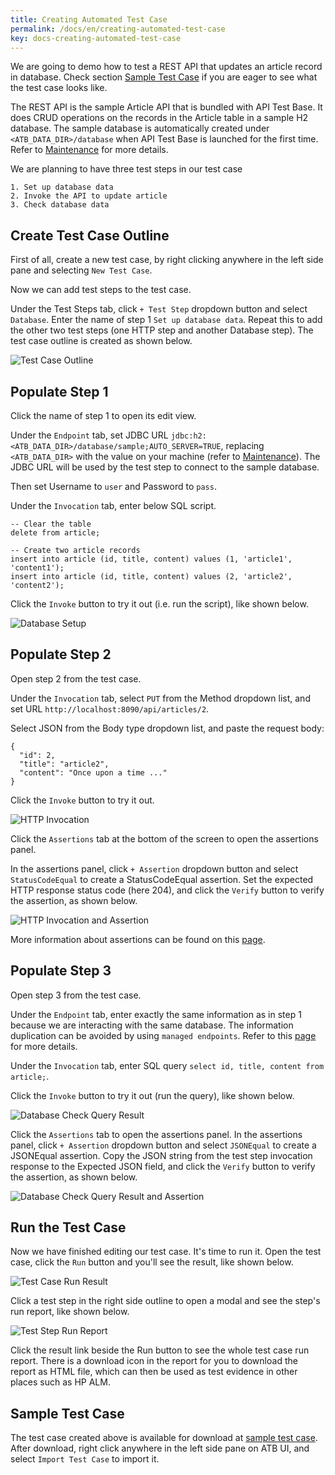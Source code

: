 ```yaml
---
title: Creating Automated Test Case
permalink: /docs/en/creating-automated-test-case
key: docs-creating-automated-test-case
---
```

We are going to demo how to test a REST API that updates an article record in database. Check section [Sample Test Case](#sample-test-case) if you are eager to see what the test case looks like.

The REST API is the sample Article API that is bundled with API Test Base. It does CRUD operations on the records in the Article table in a sample H2 database. The sample database is automatically created under `<ATB_DATA_DIR>/database` when API Test Base is launched for the first time. Refer to [Maintenance](/docs/en/maintenance) for more details.

We are planning to have three test steps in our test case
```
1. Set up database data
2. Invoke the API to update article
3. Check database data
```

## Create Test Case Outline
First of all, create a new test case, by right clicking anywhere in the left side pane and selecting `New Test Case`.

Now we can add test steps to the test case.

Under the Test Steps tab, click `+ Test Step` dropdown button and select `Database`. Enter the name of step 1 `Set up database data`. Repeat this to add the other two test steps (one HTTP step and another Database step). The test case outline is created as shown below.

![Test Case Outline](../../screenshots/basic-use/test-case-outline.png)

## Populate Step 1
Click the name of step 1 to open its edit view.

Under the `Endpoint` tab, set JDBC URL `jdbc:h2:<ATB_DATA_DIR>/database/sample;AUTO_SERVER=TRUE`, replacing `<ATB_DATA_DIR>` with the value on your machine (refer to [Maintenance](/docs/en/maintenance)). The JDBC URL will be used by the test step to connect to the sample database.

Then set Username to `user` and Password to `pass`.

Under the `Invocation` tab, enter below SQL script.
```
-- Clear the table
delete from article;

-- Create two article records
insert into article (id, title, content) values (1, 'article1', 'content1');
insert into article (id, title, content) values (2, 'article2', 'content2');
```

Click the `Invoke` button to try it out (i.e. run the script), like shown below.

![Database Setup](../../screenshots/basic-use/database-setup.png)

## Populate Step 2
Open step 2 from the test case.

Under the `Invocation` tab, select `PUT` from the Method dropdown list, and set URL `http://localhost:8090/api/articles/2`.

Select JSON from the Body type dropdown list, and paste the request body:

```
{
  "id": 2,
  "title": "article2",
  "content": "Once upon a time ..."
}
```

Click the `Invoke` button to try it out.

![HTTP Invocation](../../screenshots/basic-use/http-invocation.png)

Click the `Assertions` tab at the bottom of the screen to open the assertions panel.

In the assertions panel, click `+ Assertion` dropdown button and select `StatusCodeEqual` to create a StatusCodeEqual assertion. Set the expected HTTP response status code (here 204), and click the `Verify` button to verify the assertion, as shown below.

![HTTP Invocation and Assertion](../../screenshots/basic-use/http-invocation-and-assertion.png)

More information about assertions can be found on this [page](/docs/en/assertions).

## Populate Step 3
Open step 3 from the test case.

Under the `Endpoint` tab, enter exactly the same information as in step 1 because we are interacting with the same database. The information duplication can be avoided by using `managed endpoints`. Refer to this [page](/docs/en/endpoints-management) for more details.

Under the `Invocation` tab, enter SQL query `select id, title, content from article;`.

Click the `Invoke` button to try it out (run the query), like shown below.

![Database Check Query Result](../../screenshots/basic-use/database-check-query-result.png)

Click the `Assertions` tab to open the assertions panel. In the assertions panel, click `+ Assertion` dropdown button and select `JSONEqual` to create a JSONEqual assertion. Copy the JSON string from the test step invocation response to the Expected JSON field, and click the `Verify` button to verify the assertion, as shown below.

![Database Check Query Result and Assertion](../../screenshots/basic-use/database-check-query-result-and-assertion.png)

## Run the Test Case
Now we have finished editing our test case. It's time to run it. Open the test case, click the `Run` button and you'll see the result, like shown below.

![Test Case Run Result](../../screenshots/basic-use/test-case-run-result.png)

Click a test step in the right side outline to open a modal and see the step's run report, like shown below.

![Test Step Run Report](../../screenshots/basic-use/test-step-run-report.png)

Click the result link beside the Run button to see the whole test case run report. There is a download icon in the report for you to download the report as HTML file, which can then be used as test evidence in other places such as HP ALM.

## Sample Test Case
The test case created above is available for download at <a href="../../sample-testcases/basic-use/Update Article.json" download>sample test case</a>. After download, right click anywhere in the left side pane on ATB UI, and select `Import Test Case` to import it.